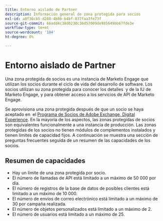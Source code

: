 ```yaml
---
title: Entorno aislado de Partner
description: Información general de zona protegida para socios
exl-id: a8f36cb5-d288-4b8b-b4bf-037faa3fe73f
source-git-commit: 66add4c38d0230c36d57009de985649bb67fde3e
workflow-type: tm+mt
source-wordcount: '184'
ht-degree: 0%

---
```


# Entorno aislado de Partner

Una zona protegida de socios es una instancia de Marketo Engage que utilizan los socios durante el ciclo de vida del desarrollo de software. Los socios utilizan su zona protegida para conocer los detalles  y de la IU de Marketo Engage, y para obtener acceso a los servicios de API de Marketo Engage.

Se aprovisiona una zona protegida después de que un socio se haya aceptado en  el [Programa de Socios de Adobe Exchange, Digital Experience](http://partners.adobe.com/technologyprogram/experiencecloud.html). En la mayoría de los aspectos, las zonas protegidas de socios son equivalentes funcionalmente a una instancia de producción. Las zonas protegidas de los socios no tienen módulos de complementos instalados y tienen límites de capacidad fijos. A continuación se muestra una sección de preguntas frecuentes seguida de un resumen de las capacidades de los socios.

## Resumen de capacidades

- Hay un límite de una zona protegida por socio.
- El número de llamadas de API está limitado a un máximo de 50 000 por día.
- El número de registros de la base de datos de posibles clientes está limitado a un máximo de 10 000.
- El número de envíos de correo electrónico está limitado a un máximo de 30 por campaña realizada.
- El número de objetos personalizados está limitado a un máximo de 2.
- El número de usuarios está limitado a un máximo de 25.
